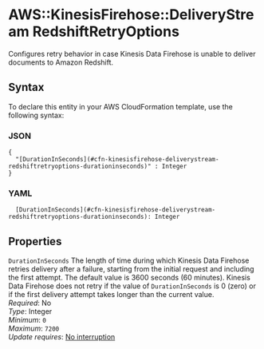 # AWS::KinesisFirehose::DeliveryStream RedshiftRetryOptions<a name="aws-properties-kinesisfirehose-deliverystream-redshiftretryoptions"></a>

Configures retry behavior in case Kinesis Data Firehose is unable to deliver documents to Amazon Redshift\.

## Syntax<a name="aws-properties-kinesisfirehose-deliverystream-redshiftretryoptions-syntax"></a>

To declare this entity in your AWS CloudFormation template, use the following syntax:

### JSON<a name="aws-properties-kinesisfirehose-deliverystream-redshiftretryoptions-syntax.json"></a>

```
{
  "[DurationInSeconds](#cfn-kinesisfirehose-deliverystream-redshiftretryoptions-durationinseconds)" : Integer
}
```

### YAML<a name="aws-properties-kinesisfirehose-deliverystream-redshiftretryoptions-syntax.yaml"></a>

```
  [DurationInSeconds](#cfn-kinesisfirehose-deliverystream-redshiftretryoptions-durationinseconds): Integer
```

## Properties<a name="aws-properties-kinesisfirehose-deliverystream-redshiftretryoptions-properties"></a>

`DurationInSeconds`  <a name="cfn-kinesisfirehose-deliverystream-redshiftretryoptions-durationinseconds"></a>
The length of time during which Kinesis Data Firehose retries delivery after a failure, starting from the initial request and including the first attempt\. The default value is 3600 seconds \(60 minutes\)\. Kinesis Data Firehose does not retry if the value of `DurationInSeconds` is 0 \(zero\) or if the first delivery attempt takes longer than the current value\.  
*Required*: No  
*Type*: Integer  
*Minimum*: `0`  
*Maximum*: `7200`  
*Update requires*: [No interruption](https://docs.aws.amazon.com/AWSCloudFormation/latest/UserGuide/using-cfn-updating-stacks-update-behaviors.html#update-no-interrupt)